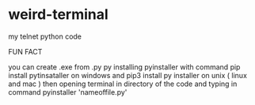 # weird-terminal
my telnet python code 



FUN FACT

you can create .exe from .py 
py installing pyinstaller
with command 
pip install pytinsataller
on windows 
and 
pip3 install py installer 
on unix ( linux and mac ) 
then opening terminal in directory of the code and typing in command 
pyinstaller 'nameoffile.py'
